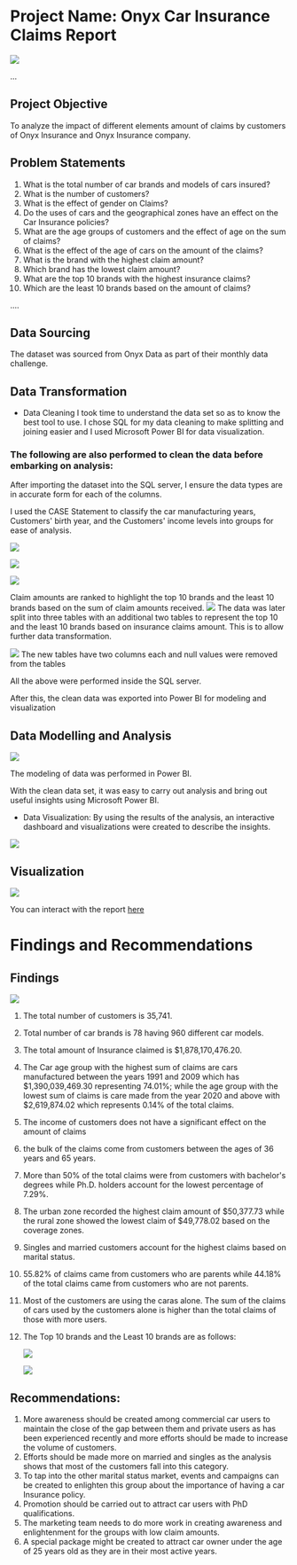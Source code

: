 # Project Name: Onyx Car Insurance Claims Report

![](Onyx_front.png)

...
## Project Objective

To analyze the impact of different elements amount of claims by customers of Onyx Insurance and Onyx Insurance company.


## Problem Statements

1. What is the total number of car brands and models of cars insured?
2. What is the number of customers?
3. What is the effect of gender on Claims?
4. Do the uses of cars and the geographical zones have an effect on the Car Insurance policies?
5. What are the age groups of customers and the effect of age on the sum of claims?
6. What is the effect of the age of cars on the amount of the claims?
7. What is the brand with the highest claim amount?
8. Which brand has the lowest claim amount?
9. What are the top 10 brands with the highest insurance claims? 
10. Which are the least 10 brands based on the amount of claims?



....
## Data Sourcing

The dataset was sourced from Onyx Data as part of their monthly data challenge.



## Data Transformation

- Data Cleaning
  I took time to understand the data set so as to know the best tool to use. I chose SQL for my data cleaning to make splitting and joining easier and I used Microsoft Power BI for data visualization.
  
### The following are also performed to clean the data before embarking on analysis:

After importing the dataset into the SQL server, I ensure the data types are in accurate form for each of the columns.

I used the CASE Statement to classify the car manufacturing years, Customers' birth year, and the Customers' income levels into groups for ease of analysis.

![](caragegroup.png)

![](customeragegroup.png)

![](income_group.png)


Claim amounts are ranked to highlight the top 10 brands and the least 10 brands based on the sum of claim amounts received.
![](claim_top10.png)
The data was later split into three tables with an additional two tables to represent the top 10 and the least 10 brands based on insurance claims amount. This is to allow further data transformation.

![](claim_least10.png)
The new tables have two columns each and null values were removed from the tables 

All the above were performed inside the SQL server.

After this, the clean data was exported into Power BI for modeling and visualization

## Data Modelling and Analysis

![](Onyx_Ins_model.png)


The modeling of data was performed in Power BI.

With the clean data set, it was easy to carry out analysis and bring out useful insights using Microsoft Power BI.


- Data Visualization: By using the results of the analysis, an interactive dashboard and visualizations were created to describe the insights.



![](Onyx_home.png)               



## Visualization

![](Onyx_charts.png)


You can interact with the report [here](https://app.powerbi.com/groups/me/reports/88b47cca-c006-4a7a-9aaa-06baee7d1213/ReportSectionbc1f77fd7e73eb300827?experience=power-bi)

# Findings and Recommendations

## Findings

![](Onyx_tables.png)


1. The total number of customers is 35,741.
2. Total number of car brands is 78 having 960 different car models.
3. The total amount of Insurance claimed is $1,878,170,476.20.
4. The Car age group with the highest sum of claims are cars manufactured between the years 1991 and 2009 which has $1,390,039,469.30 representing 74.01%; while the age group with the lowest sum of claims is care made from the year 2020 and above with $2,619,874.02 which represents 0.14% of the total claims.
5. The income of customers does not have a significant effect on the amount of claims
6. the bulk of the claims come from customers between the ages of 36 years and 65 years. 
7. More than 50% of the total claims were from customers with bachelor's degrees while Ph.D. holders account for the lowest percentage of 7.29%.
8. The urban zone recorded the highest claim amount of $50,377.73 while the rural zone showed the lowest claim of $49,778.02 based on the coverage zones. 
9. Singles and married customers account for the highest claims based on marital status.
10. 55.82% of claims came from customers who are parents while 44.18% of the total claims came from customers who are not parents.
11. Most of the customers are using the caras alone. The sum of the claims of cars used by the customers alone is higher than the total claims of those with more users.
12. The Top 10 brands and the Least 10 brands are as follows:

    ![](Top10brands.png)


    ![](least10brands.png)

## Recommendations:

1. More awareness should be created among commercial car users to maintain the close of the gap between them and private users as has been experienced recently and more efforts should be made to increase the volume of customers.
2. Efforts should be made more on married and singles as the analysis shows that most of the customers fall into this category.
3. To tap into the other marital status market, events and campaigns can be created to enlighten this group about the importance of having a car Insurance policy.
4. Promotion should be carried out to attract car users with PhD qualifications. 
5. The marketing team needs to do more work in creating awareness and enlightenment for the groups with low claim amounts.
6. A special package might be created to attract car owner under the age of 25 years old as they are in their most active years.
